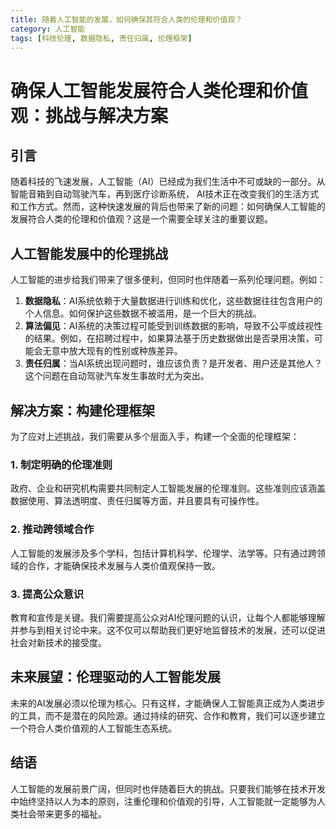 ```yaml
---
title: 随着人工智能的发展，如何确保其符合人类的伦理和价值观？
category: 人工智能
tags: [科技伦理, 数据隐私, 责任归属, 伦理框架]
---
```

# 确保人工智能发展符合人类伦理和价值观：挑战与解决方案

## 引言
随着科技的飞速发展，人工智能（AI）已经成为我们生活中不可或缺的一部分。从智能音箱到自动驾驶汽车，再到医疗诊断系统，
AI技术正在改变我们的生活方式和工作方式。然而，这种快速发展的背后也带来了新的问题：如何确保人工智能的发展符合人类的伦理和价值观？这是一个需要全球关注的重要议题。

## 人工智能发展中的伦理挑战
人工智能的进步给我们带来了很多便利，但同时也伴随着一系列伦理问题。例如：

1. **数据隐私**：AI系统依赖于大量数据进行训练和优化，这些数据往往包含用户的个人信息。如何保护这些数据不被滥用，是一个巨大的挑战。
2. **算法偏见**：AI系统的决策过程可能受到训练数据的影响，导致不公平或歧视性的结果。例如，在招聘过程中，如果算法基于历史数据做出是否录用决策，可能会无意中放大现有的性别或种族差异。
3. **责任归属**：当AI系统出现问题时，谁应该负责？是开发者、用户还是其他人？这个问题在自动驾驶汽车发生事故时尤为突出。

## 解决方案：构建伦理框架
为了应对上述挑战，我们需要从多个层面入手，构建一个全面的伦理框架：

### 1. 制定明确的伦理准则
政府、企业和研究机构需要共同制定人工智能发展的伦理准则。这些准则应该涵盖数据使用、算法透明度、责任归属等方面，并且要具有可操作性。

### 2. 推动跨领域合作
人工智能的发展涉及多个学科，包括计算机科学、伦理学、法学等。只有通过跨领域的合作，才能确保技术发展与人类价值观保持一致。

### 3. 提高公众意识
教育和宣传是关键。我们需要提高公众对AI伦理问题的认识，让每个人都能够理解并参与到相关讨论中来。这不仅可以帮助我们更好地监督技术的发展，还可以促进社会对新技术的接受度。

## 未来展望：伦理驱动的人工智能发展
未来的AI发展必须以伦理为核心。只有这样，才能确保人工智能真正成为人类进步的工具，而不是潜在的风险源。通过持续的研究、合作和教育，我们可以逐步建立一个符合人类价值观的人工智能生态系统。

## 结语
人工智能的发展前景广阔，但同时也伴随着巨大的挑战。只要我们能够在技术开发中始终坚持以人为本的原则，注重伦理和价值观的引导，人工智能就一定能够为人类社会带来更多的福祉。